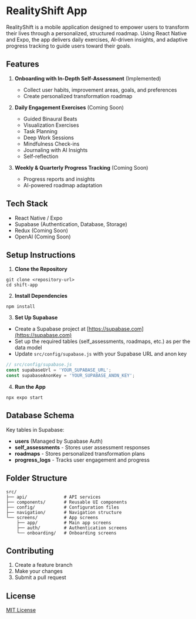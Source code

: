 # RealityShift App

RealityShift is a mobile application designed to empower users to transform their lives through a personalized, structured roadmap. Using React Native and Expo, the app delivers daily exercises, AI-driven insights, and adaptive progress tracking to guide users toward their goals.

## Features

1. **Onboarding with In-Depth Self-Assessment** (Implemented)
   - Collect user habits, improvement areas, goals, and preferences
   - Create personalized transformation roadmap

2. **Daily Engagement Exercises** (Coming Soon)
   - Guided Binaural Beats
   - Visualization Exercises
   - Task Planning
   - Deep Work Sessions
   - Mindfulness Check-ins
   - Journaling with AI Insights
   - Self-reflection

3. **Weekly & Quarterly Progress Tracking** (Coming Soon)
   - Progress reports and insights
   - AI-powered roadmap adaptation

## Tech Stack

- React Native / Expo
- Supabase (Authentication, Database, Storage)
- Redux (Coming Soon)
- OpenAI (Coming Soon)

## Setup Instructions

1. **Clone the Repository**

```
git clone <repository-url>
cd shift-app
```

2. **Install Dependencies**

```
npm install
```

3. **Set Up Supabase**

- Create a Supabase project at [https://supabase.com](https://supabase.com)
- Set up the required tables (self_assessments, roadmaps, etc.) as per the data model
- Update `src/config/supabase.js` with your Supabase URL and anon key

```javascript
// src/config/supabase.js
const supabaseUrl = 'YOUR_SUPABASE_URL';
const supabaseAnonKey = 'YOUR_SUPABASE_ANON_KEY';
```

4. **Run the App**

```
npx expo start
```

## Database Schema

Key tables in Supabase:

- **users** (Managed by Supabase Auth)
- **self_assessments** - Stores user assessment responses
- **roadmaps** - Stores personalized transformation plans
- **progress_logs** - Tracks user engagement and progress

## Folder Structure

```
src/
├── api/              # API services
├── components/       # Reusable UI components
├── config/           # Configuration files
├── navigation/       # Navigation structure
└── screens/          # App screens
    ├── app/          # Main app screens
    ├── auth/         # Authentication screens
    └── onboarding/   # Onboarding screens
```

## Contributing

1. Create a feature branch
2. Make your changes
3. Submit a pull request

## License

[MIT License](LICENSE) 